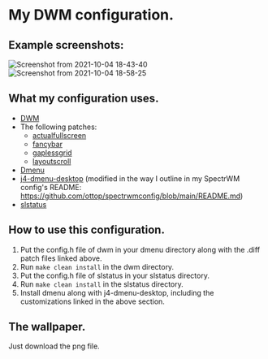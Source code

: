 # My DWM configuration.

## Example screenshots:
![Screenshot from 2021-10-04 18-43-40](https://user-images.githubusercontent.com/60475104/135884651-1757a170-4c4c-47a8-a7ea-f093b5d1a5f3.png)
![Screenshot from 2021-10-04 18-58-25](https://user-images.githubusercontent.com/60475104/135884676-833527c8-57be-4de7-9991-65aea88f122e.png)

## What my configuration uses.
- [DWM](https://dwm.suckless.org/)
- The following patches:
  - [actualfullscreen](https://dwm.suckless.org/patches/actualfullscreen/)
  - [fancybar](https://dwm.suckless.org/patches/fancybar/) 
  - [gaplessgrid](https://dwm.suckless.org/patches/gaplessgrid/)
  - [layoutscroll](https://dwm.suckless.org/patches/layoutscroll/)
 - [Dmenu](https://tools.suckless.org/dmenu/)
 - [j4-dmenu-desktop](https://github.com/enkore/j4-dmenu-desktop) (modified in the way I outline in my SpectrWM config's README: https://github.com/ottop/spectrwmconfig/blob/main/README.md)
 - [slstatus](https://tools.suckless.org/slstatus/)

## How to use this configuration.
1. Put the config.h file of dwm in your dmenu directory along with the .diff patch files linked above. 
2. Run ```make clean install``` in the dwm directory.
3. Put the config.h file of slstatus in your slstatus directory.
4. Run ```make clean install``` in the slstatus directory.
5. Install dmenu along with j4-dmenu-desktop, including the customizations linked in the above section.

## The wallpaper.
Just download the png file.
